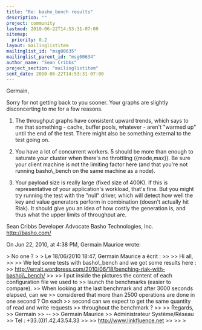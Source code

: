 ```yaml
---
title: "Re: basho_bench results"
description: ""
project: community
lastmod: 2010-06-22T14:53:31-07:00
sitemap:
  priority: 0.2
layout: mailinglistitem
mailinglist_id: "msg00635"
mailinglist_parent_id: "msg00634"
author_name: "Sean Cribbs"
project_section: "mailinglistitem"
sent_date: 2010-06-22T14:53:31-07:00
---
```



Germain,

Sorry for not getting back to you sooner. Your graphs are slightly 
disconcerting to me for a few reasons.

1) The throughput graphs have consistent upward trends, which says to me that 
something - cache, buffer pools, whatever - aren't "warmed up" until the end of 
the test. There might also be something external to the test going on.

2) You have a lot of concurrent workers. 5 should be more than enough to 
saturate your cluster when there's no throttling ({mode,max}). Be sure your 
client machine is not the limiting factor here (and that you're not running 
basho\\_bench on the same machine as a node).

3) Your payload size is really large (fixed size of 400K). If this is 
representative of your application's workload, that's fine. But you might try 
running the test with the "null" driver, which will detect how well the key and 
value generators perform in combination (doesn't actually hit Riak). It should 
give you an idea of how costly the generation is, and thus what the upper 
limits of throughput are.

Sean Cribbs 
Developer Advocate
Basho Technologies, Inc.
http://basho.com/

On Jun 22, 2010, at 4:38 PM, Germain Maurice wrote:

&gt; No one ?
&gt; 
&gt; Le 18/06/2010 18:47, Germain Maurice a écrit :
&gt;&gt; 
&gt;&gt; Hi all,
&gt;&gt; 
&gt;&gt; We led some tests with basho\\_bench and we got some results here : 
&gt;&gt; http://erralt.wordpress.com/2010/06/18/benching-riak-with-basho\\_bench/
&gt;&gt; 
&gt;&gt; I put inside the pictures the content of each configuration file we used to 
&gt;&gt; launch the benchmarks (easier to compare).
&gt;&gt; When looking at the last benchmark and after 3000 seconds elapsed, can we 
&gt;&gt; considered that more than 2500 operations are done in one second ? On each 
&gt;&gt; second can we expect to get the same quantity of read and write requests 
&gt;&gt; throughout the benchmark ?
&gt;&gt; 
&gt;&gt; Regards,
&gt;&gt; Germain
&gt;&gt; -- 
&gt;&gt; Germain Maurice
&gt;&gt; Administrateur Système/Réseau
&gt;&gt; Tel : +33.(0)1.42.43.54.33
&gt;&gt; 
&gt;&gt; http://www.linkfluence.net
&gt;&gt; 
&gt;&gt; 
&gt; 

